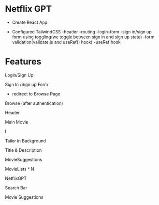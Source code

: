 # Netflix GPT

- Create React App

- Configured TailwindCSS
-header
-routing
-login-form
-sign in/sign up form using toggling(we toggle between sign in and sign up state)
-form validation(validate.js and useRef() hook)
-useRef hook


# Features

Login/Sign Up

Sign In /Sign up Form

- redirect to Browse Page

Browse (after authentication)

Header

Main Movie

I

Tailer in Background

Title & Description

MovieSuggestions

MovieLists * N

NetflixGPT

Search Bar

Movie Suggestions